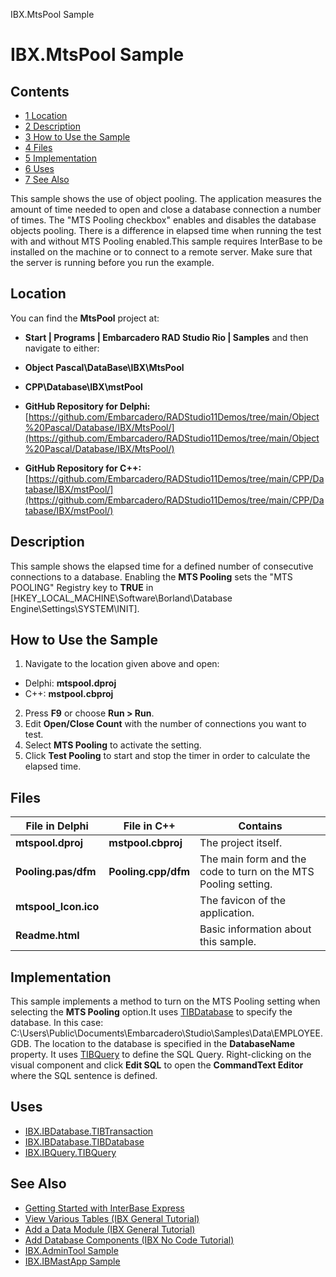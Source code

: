 IBX.MtsPool Sample[]()
# IBX.MtsPool Sample 



## Contents



* [1 Location](#Location)
* [2 Description](#Description)
* [3 How to Use the Sample](#How_to_Use_the_Sample)
* [4 Files](#Files)
* [5 Implementation](#Implementation)
* [6 Uses](#Uses)
* [7 See Also](#See_Also)

This sample shows the use of object pooling. The application measures the amount of time needed to open and close a database connection a number of times. The "MTS Pooling checkbox" enables and disables the database objects pooling. There is a difference in elapsed time when running the test with and without MTS Pooling enabled.This sample requires InterBase to be installed on the machine or to connect to a remote server. Make sure that the server is running before you run the example. 

## Location 

You can find the **MtsPool** project at:
* **Start | Programs | Embarcadero RAD Studio Rio | Samples** and then navigate to either:

* **Object Pascal\DataBase\IBX\MtsPool**
* **CPP\Database\IBX\mstPool**

* **GitHub Repository for Delphi:**[https://github.com/Embarcadero/RADStudio11Demos/tree/main/Object%20Pascal/Database/IBX/MtsPool/](https://github.com/Embarcadero/RADStudio11Demos/tree/main/Object%20Pascal/Database/IBX/MtsPool/)
* **GitHub Repository for C++:**[https://github.com/Embarcadero/RADStudio11Demos/tree/main/CPP/Database/IBX/mstPool/](https://github.com/Embarcadero/RADStudio11Demos/tree/main/CPP/Database/IBX/mstPool/)

## Description 

This sample shows the elapsed time for a defined number of consecutive connections to a database. Enabling the **MTS Pooling** sets the "MTS POOLING" Registry key to **TRUE** in [HKEY_LOCAL_MACHINE\Software\Borland\Database Engine\Settings\SYSTEM\INIT].
## How to Use the Sample 


1.  Navigate to the location given above and open:

*  Delphi: **mtspool.dproj**
*  C++: **mstpool.cbproj**

2.  Press **F9** or choose **Run > Run**.
3.  Edit **Open/Close Count** with the number of connections you want to test.
4.  Select **MTS Pooling** to activate the setting.
5.  Click **Test Pooling** to start and stop the timer in order to calculate the elapsed time.

## Files 



| **File in Delphi**   | **File in C++**     | **Contains**                                                   |
| -------------------- | ------------------- | -------------------------------------------------------------- |
| **mtspool.dproj**    | **mstpool.cbproj**  | The project itself.                                            |
| **Pooling.pas/dfm**  | **Pooling.cpp/dfm** | The main form and the code to turn on the MTS Pooling setting. |
| **mtspool_Icon.ico** |                     | The favicon of the application.                                |
| **Readme.html**      |                     | Basic information about this sample.                           |


## Implementation 

This sample implements a method to turn on the MTS Pooling setting when selecting the **MTS Pooling** option.It uses [TIBDatabase](http://docwiki.embarcadero.com/Libraries/en/IBX.IBDatabase.TIBDatabase) to specify the database. In this case: C:\Users\Public\Documents\Embarcadero\Studio\\Samples\Data\EMPLOYEE.GDB. The location to the database is specified in the **DatabaseName** property.
It uses [TIBQuery](http://docwiki.embarcadero.com/Libraries/en/IBX.IBQuery.TIBQuery) to define the SQL Query. Right-clicking on the visual component and click **Edit SQL** to open the **CommandText Editor** where the SQL sentence is defined.

## Uses 


* [IBX.IBDatabase.TIBTransaction](http://docwiki.embarcadero.com/Libraries/en/IBX.IBDatabase.TIBTransaction)
* [IBX.IBDatabase.TIBDatabase](http://docwiki.embarcadero.com/Libraries/en/IBX.IBDatabase.TIBDatabase)
* [IBX.IBQuery.TIBQuery](http://docwiki.embarcadero.com/Libraries/en/IBX.IBQuery.TIBQuery)

## See Also 


* [Getting Started with InterBase Express](http://docwiki.embarcadero.com/RADStudio/en/Getting_Started_with_InterBase_Express)
* [View Various Tables (IBX General Tutorial)](http://docwiki.embarcadero.com/RADStudio/en/View_Various_Tables_(IBX_General_Tutorial))
* [Add a Data Module (IBX General Tutorial)](http://docwiki.embarcadero.com/RADStudio/en/Add_a_Data_Module_(IBX_General_Tutorial))
* [Add Database Components (IBX No Code Tutorial)](http://docwiki.embarcadero.com/RADStudio/en/Add_Database_Components_(IBX_No_Code_Tutorial))
* [IBX.AdminTool Sample](http://docwiki.embarcadero.com/CodeExamples/en/IBX.AdminTool_Sample)
* [IBX.IBMastApp Sample](http://docwiki.embarcadero.com/CodeExamples/en/IBX.IBMastApp_Sample)





